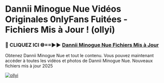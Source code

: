 # Dannii Minogue Nue Vidéos Originales 0nlyFans Fuitées - Fichiers Mis à Jour ! (ollyi)

<h3>🔴 CLIQUEZ ICI 🌐==►► <a href="https://tinyurl.com/2pmr4ezf" rel="nofollow">Dannii Minogue Nue Fichiers Mis à Jour</a></h3>

Obtenez Dannii Minogue Nue et tout le contenu. Vous pouvez maintenant accéder à toutes les vidéos et photos de Dannii Minogue Nue. Nouveaux fichiers mis à jour 2025

[![ollyi](https://i.imgur.com/6SNvagu.gif)](https://tinyurl.com/2pmr4ezf)
